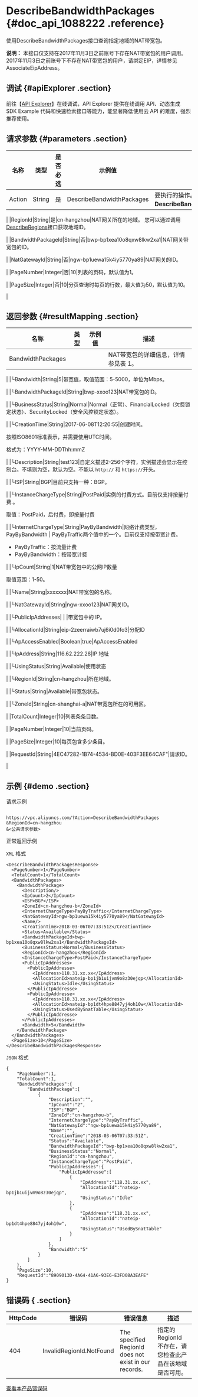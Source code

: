 # DescribeBandwidthPackages {#doc_api_1088222 .reference}

使用DescribeBandwidthPackages接口查询指定地域的NAT带宽包。

**说明：** 本接口仅支持在2017年11月3日之前账号下存在NAT带宽包的用户调用。2017年11月3日之前账号下不存在NAT带宽包的用户，请绑定EIP，详情参见AssociateEipAddress。

## 调试 {#apiExplorer .section}

前往【[API Explorer](https://api.aliyun.com/#product=Vpc&api=DescribeBandwidthPackages)】在线调试，API Explorer 提供在线调用 API、动态生成 SDK Example 代码和快速检索接口等能力，能显著降低使用云 API 的难度，强烈推荐使用。

## 请求参数 {#parameters .section}

|名称|类型|是否必选|示例值|描述|
|--|--|----|---|--|
|Action|String|是|DescribeBandwidthPackages|要执行的操作。 取值：**DescribeBandwidthPackages**。

 |
|RegionId|String|是|cn-hangzhou|NAT网关所在的地域。 您可以通过调用[DescribeRegions](~~36063~~)接口获取地域ID。

 |
|BandwidthPackageId|String|否|bwp-bp1xea10o8qxw8lkw2xa1|NAT网关带宽包的ID。

 |
|NatGatewayId|String|否|ngw-bp1uewa15k4iy5770ya89|NAT网关的ID。

 |
|PageNumber|Integer|否|10|列表的页码，默认值为1。

 |
|PageSize|Integer|否|10|分页查询时每页的行数，最大值为50，默认值为10。

 |

## 返回参数 {#resultMapping .section}

|名称|类型|示例值|描述|
|--|--|---|--|
|BandwidthPackages| | |NAT带宽包的详细信息，详情参见表 1。

 |
|└Bandwidth|String|5|带宽值，取值范围：5-5000，单位为Mbps。

 |
|└BandwidthPackageId|String|bwp-xxoo123|NAT带宽包的ID。

 |
|└BusinessStatus|String|Normal|Normal（正常）、FinancialLocked（欠费锁定状态）、SecurityLocked（安全风控锁定状态）。

 |
|└CreationTime|String|2017-06-08T12:20:55|创建时间。

 按照ISO8601标准表示，并需要使用UTC时间。

 格式为：YYYY-MM-DDThh:mmZ

 |
|└Description|String|test123|自定义描述2-256个字符，实例描述会显示在控制台。不填则为空，默认为空。不能以 `http://` 和 `https://`开头。

 |
|└ISP|String|BGP|目前只支持一种：BGP。

 |
|└InstanceChargeType|String|PostPaid|实例的付费方式。目前仅支持按量付费.。

 取值：PostPaid，后付费，即按量付费

 |
|└InternetChargeType|String|PayByBandwidth|网络计费类型，PayByBandwidth | PayByTraffic两个值中的一个。目前仅支持按带宽计费。

 -   PayByTraffic：按流量计费
-   PayByBandwidth：按带宽计费

 |
|└IpCount|String|1|NAT带宽包中的公网IP数量

 取值范围：1-50。

 |
|└Name|String|xxxxxxx|NAT带宽包的名称。

 |
|└NatGatewayId|String|ngw-xxoo123|NAT网关ID。

 |
|└PublicIpAddresses| | |带宽包中的 IP。

 |
|└AllocationId|String|eip-2zeerraiwb7uj6i0d0fo3|分配ID

 |
|└ApAccessEnabled|Boolean|true|ApAccessEnabled

 |
|└IpAddress|String|116.62.222.28|IP 地址

 |
|└UsingStatus|String|Available|使用状态

 |
|└RegionId|String|cn-hangzhou|所在地域。

 |
|└Status|String|Available|带宽包状态。

 |
|└ZoneId|String|cn-shanghai-a|NAT带宽包所在的可用区。

 |
|TotalCount|Integer|10|列表条条目数。

 |
|PageNumber|Integer|10|当前页码。

 |
|PageSize|Integer|10|每页包含多少条目。

 |
|RequestId|String|4EC47282-1B74-4534-BD0E-403F3EE64CAF"|请求ID。

 |

## 示例 {#demo .section}

请求示例

``` {#request_demo}

https://vpc.aliyuncs.com/?Action=DescribeBandwidthPackages
&RegionId=cn-hangzhou
&<公共请求参数>

```

正常返回示例

`XML` 格式

``` {#xml_return_success_demo}
<DescribeBandwidthPackagesResponse>
  <PageNumber>1</PageNumber>
  <TotalCount>1</TotalCount>
  <BandwidthPackages>
    <BandwidthPackage>
      <Description/>
      <IpCount>2</IpCount>
      <ISP>BGP</ISP>
      <ZoneId>cn-hangzhou-b</ZoneId>
      <InternetChargeType>PayByTraffic</InternetChargeType>
      <NatGatewayId>ngw-bp1uewa15k4iy5770ya89</NatGatewayId>
      <Name/>
      <CreationTime>2018-03-06T07:33:51Z</CreationTime>
      <Status>Available</Status>
      <BandwidthPackageId>bwp-bp1xea10o8qxw8lkw2xa1</BandwidthPackageId>
      <BusinessStatus>Normal</BusinessStatus>
      <RegionId>cn-hangzhou</RegionId>
      <InstanceChargeType>PostPaid</InstanceChargeType>
      <PublicIpAddresses>
        <PublicIpAddresse>
          <IpAddress>118.31.xx.xx</IpAddress>
          <AllocationId>nateip-bp1jb1uijvm9o8z30ejqp</AllocationId>
          <UsingStatus>Idle</UsingStatus>
        </PublicIpAddresse>
        <PublicIpAddresse>
          <IpAddress>118.31.xx.xx</IpAddress>
          <AllocationId>nateip-bp1dt4hpe8847yj4oh10w</AllocationId>
          <UsingStatus>UsedBySnatTable</UsingStatus>
        </PublicIpAddresse>
      </PublicIpAddresses>
      <Bandwidth>5</Bandwidth>
    </BandwidthPackage>
  </BandwidthPackages>
  <PageSize>10</PageSize>
</DescribeBandwidthPackagesResponse>

```

`JSON` 格式

``` {#json_return_success_demo}
{
	"PageNumber":1,
	"TotalCount":1,
	"BandwidthPackages":{
		"BandwidthPackage":[
			{
				"Description":"",
				"IpCount":"2",
				"ISP":"BGP",
				"ZoneId":"cn-hangzhou-b",
				"InternetChargeType":"PayByTraffic",
				"NatGatewayId":"ngw-bp1uewa15k4iy5770ya89",
				"Name":"",
				"CreationTime":"2018-03-06T07:33:51Z",
				"Status":"Available",
				"BandwidthPackageId":"bwp-bp1xea10o8qxw8lkw2xa1",
				"BusinessStatus":"Normal",
				"RegionId":"cn-hangzhou",
				"InstanceChargeType":"PostPaid",
				"PublicIpAddresses":{
					"PublicIpAddresse":[
						{
							"IpAddress":"118.31.xx.xx",
							"AllocationId":"nateip-bp1jb1uijvm9o8z30ejqp",
							"UsingStatus":"Idle"
						},
						{
							"IpAddress":"118.31.xx.xx",
							"AllocationId":"nateip-bp1dt4hpe8847yj4oh10w",
							"UsingStatus":"UsedBySnatTable"
						}
					]
				},
				"Bandwidth":"5"
			}
		]
	},
	"PageSize":10,
	"RequestId":"8909013D-4A64-41A6-93E6-E3FD08A3EAFE"
}
```

## 错误码 { .section}

|HttpCode|错误码|错误信息|描述|
|--------|---|----|--|
|404|InvalidRegionId.NotFound|The specified RegionId does not exist in our records.|指定的 RegionId 不存在，请您检查此产品在该地域是否可用。|

[查看本产品错误码](https://error-center.aliyun.com/status/product/Vpc)

